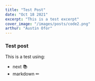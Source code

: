```yaml
---
title: "Test Post"
date: "Oct 18 2021"
excerpt: "This is a test excerpt"
cover_image: "/images/posts/code2.png"
arthur: "Austin Ofor"
---
```


### Test post

This is a test using:

- next 📚
- markdown ✏
